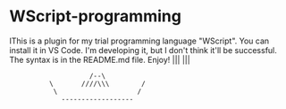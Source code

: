 # WScript-programming
IThis is a plugin for my trial programming language "WScript".
You can install it in VS Code. I'm developing it, but I don't think it'll be successful.
The syntax is in the README.md file.
Enjoy!        |||                    |||

                        /--\
              \       ////\\\        /
               \                    /
                 ------------------
